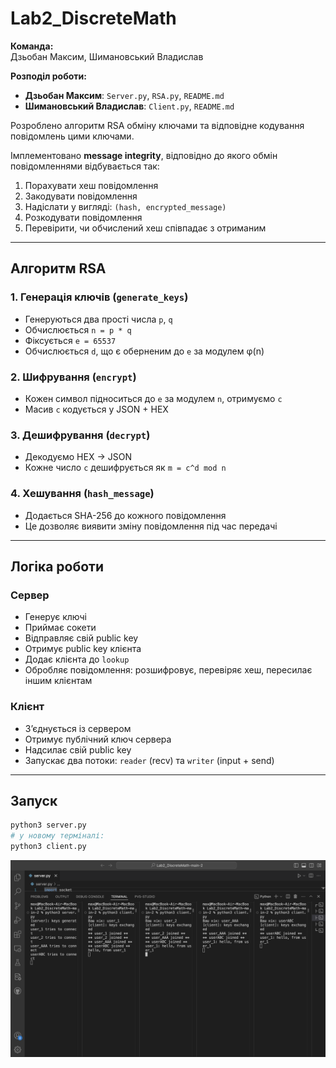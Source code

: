 # Lab2_DiscreteMath

**Команда:**  
Дзьобан Максим, Шимановський Владислав

**Розподіл роботи:**  
- **Дзьобан Максим**: `Server.py`, `RSA.py`, `README.md`  
- **Шимановський Владислав**: `Client.py`, `README.md`


Розроблено алгоритм RSA обміну ключами та відповідне кодування повідомлень цими ключами.

Імплементовано **message integrity**, відповідно до якого обмін повідомленнями відбувається так:
1. Порахувати хеш повідомлення
2. Закодувати повідомлення
3. Надіслати у вигляді: `(hash, encrypted_message)`
4. Розкодувати повідомлення
5. Перевірити, чи обчислений хеш співпадає з отриманим

---

## Алгоритм RSA

### 1. Генерація ключів (`generate_keys`)
- Генеруються два прості числа `p`, `q`
- Обчислюється `n = p * q`
- Фіксується `e = 65537`
- Обчислюється `d`, що є оберненим до `e` за модулем φ(n)

### 2. Шифрування (`encrypt`)
- Кожен символ підноситься до `e` за модулем `n`, отримуємо `c`
- Масив `c` кодується у JSON + HEX

### 3. Дешифрування (`decrypt`)
- Декодуємо HEX → JSON
- Кожне число `c` дешифрується як `m = c^d mod n`

### 4. Хешування (`hash_message`)
- Додається SHA-256 до кожного повідомлення
- Це дозволяє виявити зміну повідомлення під час передачі

---

## Логіка роботи

### Сервер
- Генерує ключі
- Приймає сокети
- Відправляє свій public key
- Отримує public key клієнта
- Додає клієнта до `lookup`
- Обробляє повідомлення: розшифровує, перевіряє хеш, пересилає іншим клієнтам

### Клієнт
- З’єднується із сервером
- Отримує публічний ключ сервера
- Надсилає свій public key
- Запускає два потоки: `reader` (recv) та `writer` (input + send)

---

## Запуск

```bash
python3 server.py
# у новому терміналі:
python3 client.py
```


![Usage](screenshot.png)
